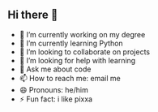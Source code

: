 ## Hi there 👋

- 🔭 I’m currently working on my degree
- 🌱 I’m currently learning Python
- 👯 I’m looking to collaborate on projects
- 🤔 I’m looking for help with learning
- 💬 Ask me about code
- 📫 How to reach me: email me
- 😄 Pronouns: he/him
- ⚡ Fun fact: i like pixxa
